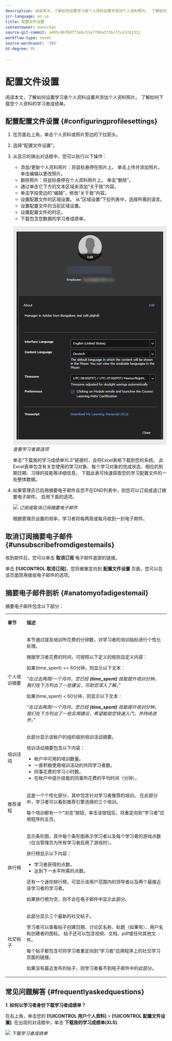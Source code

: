 ```yaml
---
description: 阅读本文，了解如何设置学习者个人资料设置并添加个人资料照片。 了解如何下载您个人资料的学习者成绩单。
jcr-language: en_us
title: 配置文件设置
contentowner: manochan
source-git-commit: a495c86f8dff3ebc51e7700a3f3bcf7ce57d1311
workflow-type: tm+mt
source-wordcount: '783'
ht-degree: 0%

---
```




# 配置文件设置

阅读本文，了解如何设置学习者个人资料设置并添加个人资料照片。 了解如何下载您个人资料的学习者成绩单。

## 配置配置文件设置 {#configuringprofilesettings}

1. 在页面右上角，单击个人资料或照片旁边的下拉箭头。
1. 选择“配置文件设置”。
1. 从显示的弹出对话框中，您可以执行以下操作：

   * 添加/更新个人资料照片：将鼠标悬停在照片上。 单击上传并添加照片。 单击编辑以更改照片。
   * 删除照片：将鼠标悬停在个人资料照片上。 单击“删除”。
   * 通过单击它下方的文本区域来添加“关于我”内容。
   * 单击字段旁边的“编辑”，修改“关于我”内容。
   * 设置配置文件的区域设置。 从“区域设置”下拉列表中，选择所需的语言。
   * 设置配置文件的当前区域设置。
   * 设置配置文件的时区。
   * 下载包含您数据的学习者成绩单。

   ![](assets/learner-preferences.png)
   *查看学习者首选项*

   单击“下载我的学习成绩单XLS”链接时，会将Excel表格下载到您的系统。 此Excel表单包含有关您使用的学习对象、每个学习对象的完成状态、相应的到期日期、习得的技能等详细信息。 下载此表可快速获取您的学习配置文件的一些整体数据。

1. 如果管理员已启用摘要电子邮件且您不在DND列表中，则您可以订阅或退订摘要电子邮件。 启用下面的选项。

   ![](assets/digest-email-option-learner.png)
   *订阅或取消订阅摘要电子邮件*

   根据管理员设置的频率，学习者将每两周或每月收到一封电子邮件。

## 取消订阅摘要电子邮件 {#unsubscribefromdigestemails}

收到邮件后，您可以单击 **取消订阅** 电子邮件底部的链接。

单击 **[!UICONTROL 取消订阅]**，您将被重定向到 **配置文件设置** 页面，您可以在该页面禁用接收电子邮件的选项。

## 摘要电子邮件剖析 {#anatomyofadigestemail}

摘要电子邮件包含以下部分：

<table>
 <tbody>
  <tr>
   <td>
    <p><b>章节</b></p></td>
   <td>
    <p><b>描述</b></p></td>
  </tr>
  <tr>
   <td>
    <p>个人培训摘要</p></td>
   <td>
    <p>本节通过提及培训所花费的分钟数，对学习者的培训指标进行个性化处理。</p>
    <p>根据学习者花费的时间，可按照以下定义的规则自定义内容：</p>
    <p>如果(time_spent) &gt;= 60分钟，则显示以下文本：</p>
    <p><i>“在过去两周/一个月内，您已经 <b>(time_spent)</b> 技能提升培训分钟。 我们在下方列出了一些建议，可助您深入了解。” </i></p>
    <p> 如果(time_spent) &lt; 60分钟，则显示以下文本：</p>
    <p><i>“在过去两周/一个月内，您已经 <b>(time_spent)</b> 技能提升培训分钟。 我们在下方列出了一些实用建议，希望能助您快速入门，并持续进步。”</i></p></td>
  </tr>
  <tr>
   <td>
    <p>培训活动</p></td>
   <td>
    <p>此部分显示该帐户的组织级别培训活动摘要。</p>
    <p>培训活动摘要包含以下内容： </p>
    <ul>
     <li>帐户中可用的培训数量。</li>
     <li>一直积极使用培训活动的共同学习者数。</li>
     <li>同事花费的学习小时数。</li>
     <li>在帐户中提升技能的同事所花费的平均时间（分钟）。</li>
    </ul></td>
  </tr>
  <tr>
   <td>
    <p>推荐课程</p></td>
   <td>
    <p>这是一个个性化部分，其中包含针对学习者推荐的培训。 在此部分中，学习者可以看到推荐引擎选择的三个培训。</p>
    <p>每个培训都有一个“浏览”按钮，单击该按钮后，将重定向到“学习者”应用程序的主页。  </p></td>
  </tr>
  <tr>
   <td>
    <p>排行榜</p></td>
   <td>
    <p>显示条形图，其中每个条形图表示学习者以及每个学习者的游戏点数（仅当管理员为所有学习者启用了游戏时）。</p>
    <p>排行榜显示以下内容：</p>
    <ul>
     <li>学习者获得的点数。</li>
     <li>达到下一水平所需的点数。</li>
    </ul>
    <p>还有一个迷你排行榜，可显示该用户范围内的领导者以及两个最接近该学习者的学习者。</p>
    <p>如果排行榜为空，则不会在电子邮件中显示此部分。</p></td>
  </tr>
  <tr>
   <td>
    <p><a>社交帖子</a></p></td>
   <td>
    <p>此部分显示三个最新的社交帖子。</p>
    <p>学习者可以查看帖子创建日期、讨论区名称、标题（如果有）、用户名和创建者的图标。 帖子还可以包含视频、文档、pdf或任何其他文件。</p>
    <p>每个帖子都包含可将学习者重定向到“学习者”应用程序上的社交学习页面的链接。</p>
    <p>如果没有最近发布的帖子，则学习者看不到电子邮件中的此部分。</p></td>
  </tr>
 </tbody>
</table>

## 常见问题解答 {#frequentlyaskedquestions}

**1. 如何以学习者身份下载学习者成绩单？**

在右上角，单击您的 **[!UICONTROL 用户个人资料]** > **[!UICONTROL 配置文件设置]**. 在出现的对话框中，单击 **下载我的学习成绩单(XLS)**.

![](assets/dowload-lt.png)
*下载学习者成绩单*
